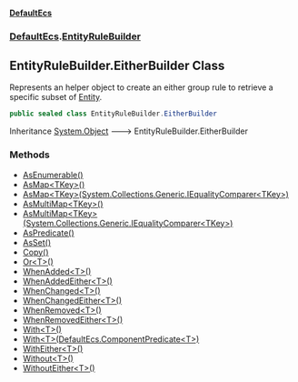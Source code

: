 #### [DefaultEcs](./index.md 'index')
### [DefaultEcs](./DefaultEcs.md 'DefaultEcs').[EntityRuleBuilder](./DefaultEcs-EntityRuleBuilder.md 'DefaultEcs.EntityRuleBuilder')
## EntityRuleBuilder.EitherBuilder Class
Represents an helper object to create an either group rule to retrieve a specific subset of [Entity](./DefaultEcs-Entity.md 'DefaultEcs.Entity').  
```csharp
public sealed class EntityRuleBuilder.EitherBuilder
```
Inheritance [System.Object](https://docs.microsoft.com/en-us/dotnet/api/System.Object 'System.Object') &#129106; EntityRuleBuilder.EitherBuilder  
### Methods
- [AsEnumerable()](./DefaultEcs-EntityRuleBuilder-EitherBuilder-AsEnumerable().md 'DefaultEcs.EntityRuleBuilder.EitherBuilder.AsEnumerable()')
- [AsMap&lt;TKey&gt;()](./DefaultEcs-EntityRuleBuilder-EitherBuilder-AsMap-TKey-().md 'DefaultEcs.EntityRuleBuilder.EitherBuilder.AsMap&lt;TKey&gt;()')
- [AsMap&lt;TKey&gt;(System.Collections.Generic.IEqualityComparer&lt;TKey&gt;)](./DefaultEcs-EntityRuleBuilder-EitherBuilder-AsMap-TKey-(System-Collections-Generic-IEqualityComparer-TKey-).md 'DefaultEcs.EntityRuleBuilder.EitherBuilder.AsMap&lt;TKey&gt;(System.Collections.Generic.IEqualityComparer&lt;TKey&gt;)')
- [AsMultiMap&lt;TKey&gt;()](./DefaultEcs-EntityRuleBuilder-EitherBuilder-AsMultiMap-TKey-().md 'DefaultEcs.EntityRuleBuilder.EitherBuilder.AsMultiMap&lt;TKey&gt;()')
- [AsMultiMap&lt;TKey&gt;(System.Collections.Generic.IEqualityComparer&lt;TKey&gt;)](./DefaultEcs-EntityRuleBuilder-EitherBuilder-AsMultiMap-TKey-(System-Collections-Generic-IEqualityComparer-TKey-).md 'DefaultEcs.EntityRuleBuilder.EitherBuilder.AsMultiMap&lt;TKey&gt;(System.Collections.Generic.IEqualityComparer&lt;TKey&gt;)')
- [AsPredicate()](./DefaultEcs-EntityRuleBuilder-EitherBuilder-AsPredicate().md 'DefaultEcs.EntityRuleBuilder.EitherBuilder.AsPredicate()')
- [AsSet()](./DefaultEcs-EntityRuleBuilder-EitherBuilder-AsSet().md 'DefaultEcs.EntityRuleBuilder.EitherBuilder.AsSet()')
- [Copy()](./DefaultEcs-EntityRuleBuilder-EitherBuilder-Copy().md 'DefaultEcs.EntityRuleBuilder.EitherBuilder.Copy()')
- [Or&lt;T&gt;()](./DefaultEcs-EntityRuleBuilder-EitherBuilder-Or-T-().md 'DefaultEcs.EntityRuleBuilder.EitherBuilder.Or&lt;T&gt;()')
- [WhenAdded&lt;T&gt;()](./DefaultEcs-EntityRuleBuilder-EitherBuilder-WhenAdded-T-().md 'DefaultEcs.EntityRuleBuilder.EitherBuilder.WhenAdded&lt;T&gt;()')
- [WhenAddedEither&lt;T&gt;()](./DefaultEcs-EntityRuleBuilder-EitherBuilder-WhenAddedEither-T-().md 'DefaultEcs.EntityRuleBuilder.EitherBuilder.WhenAddedEither&lt;T&gt;()')
- [WhenChanged&lt;T&gt;()](./DefaultEcs-EntityRuleBuilder-EitherBuilder-WhenChanged-T-().md 'DefaultEcs.EntityRuleBuilder.EitherBuilder.WhenChanged&lt;T&gt;()')
- [WhenChangedEither&lt;T&gt;()](./DefaultEcs-EntityRuleBuilder-EitherBuilder-WhenChangedEither-T-().md 'DefaultEcs.EntityRuleBuilder.EitherBuilder.WhenChangedEither&lt;T&gt;()')
- [WhenRemoved&lt;T&gt;()](./DefaultEcs-EntityRuleBuilder-EitherBuilder-WhenRemoved-T-().md 'DefaultEcs.EntityRuleBuilder.EitherBuilder.WhenRemoved&lt;T&gt;()')
- [WhenRemovedEither&lt;T&gt;()](./DefaultEcs-EntityRuleBuilder-EitherBuilder-WhenRemovedEither-T-().md 'DefaultEcs.EntityRuleBuilder.EitherBuilder.WhenRemovedEither&lt;T&gt;()')
- [With&lt;T&gt;()](./DefaultEcs-EntityRuleBuilder-EitherBuilder-With-T-().md 'DefaultEcs.EntityRuleBuilder.EitherBuilder.With&lt;T&gt;()')
- [With&lt;T&gt;(DefaultEcs.ComponentPredicate&lt;T&gt;)](./DefaultEcs-EntityRuleBuilder-EitherBuilder-With-T-(DefaultEcs-ComponentPredicate-T-).md 'DefaultEcs.EntityRuleBuilder.EitherBuilder.With&lt;T&gt;(DefaultEcs.ComponentPredicate&lt;T&gt;)')
- [WithEither&lt;T&gt;()](./DefaultEcs-EntityRuleBuilder-EitherBuilder-WithEither-T-().md 'DefaultEcs.EntityRuleBuilder.EitherBuilder.WithEither&lt;T&gt;()')
- [Without&lt;T&gt;()](./DefaultEcs-EntityRuleBuilder-EitherBuilder-Without-T-().md 'DefaultEcs.EntityRuleBuilder.EitherBuilder.Without&lt;T&gt;()')
- [WithoutEither&lt;T&gt;()](./DefaultEcs-EntityRuleBuilder-EitherBuilder-WithoutEither-T-().md 'DefaultEcs.EntityRuleBuilder.EitherBuilder.WithoutEither&lt;T&gt;()')
